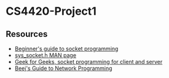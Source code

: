 # CS4420-Project1

## Resources
- [Beginner's guide to socket programming](https://dev.to/sanjayrv/a-beginners-guide-to-socket-programming-in-c-5an5)
- [sys_socket.h MAN page](https://man7.org/linux/man-pages/man0/sys_socket.h.0p.html)
- [Geek for Geeks, socket programming for client and server](https://www.geeksforgeeks.org/socket-programming-cc/)
- [Beej's Guide to Network Programming](https://beej.us/guide/bgnet/html/split/index.html)
